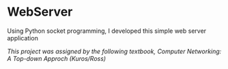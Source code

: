 # WebServer
Using Python socket programming, I developed this simple web server application


*This project was assigned by the following textbook, Computer Networking: A Top-down Approch (Kuros/Ross)*
